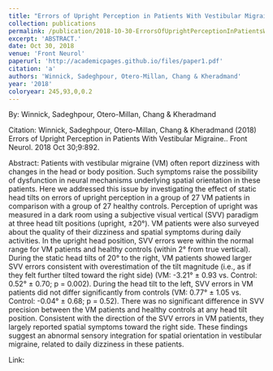 ```yaml
---
title: "Errors of Upright Perception in Patients With Vestibular Migraine."
collection: publications
permalink: /publication/2018-10-30-ErrorsOfUprightPerceptionInPatientsWithVestibularMigraine_
excerpt: 'ABSTRACT.'
date: Oct 30, 2018
venue: 'Front Neurol'
paperurl: 'http://academicpages.github.io/files/paper1.pdf'
citation: 'a'
authors: 'Winnick, Sadeghpour, Otero-Millan, Chang & Kheradmand'
year: '2018'
coloryear: 245,93,0,0.2
---
```


By: Winnick, Sadeghpour, Otero-Millan, Chang & Kheradmand

Citation: Winnick, Sadeghpour, Otero-Millan, Chang & Kheradmand (2018) Errors of Upright Perception in Patients With Vestibular Migraine.. Front Neurol. 2018 Oct 30;9:892. 

Abstract: Patients with vestibular migraine (VM) often report dizziness with changes in the head or body position. Such symptoms raise the possibility of dysfunction in neural mechanisms underlying spatial orientation in these patients. Here we addressed this issue by investigating the effect of static head tilts on errors of upright perception in a group of 27 VM patients in comparison with a group of 27 healthy controls. Perception of upright was measured in a dark room using a subjective visual vertical (SVV) paradigm at three head tilt positions (upright, ±20°). VM patients were also surveyed about the quality of their dizziness and spatial symptoms during daily activities. In the upright head position, SVV errors were within the normal range for VM patients and healthy controls (within 2° from true vertical). During the static head tilts of 20° to the right, VM patients showed larger SVV errors consistent with overestimation of the tilt magnitude (i.e., as if they felt further tilted toward the right side) (VM: -3.21° ± 0.93 vs. Control: 0.52° ± 0.70; p = 0.002). During the head tilt to the left, SVV errors in VM patients did not differ significantly from controls (VM: 0.77° ± 1.05 vs. Control: -0.04° ± 0.68; p = 0.52). There was no significant difference in SVV precision between the VM patients and healthy controls at any head tilt position. Consistent with the direction of the SVV errors in VM patients, they largely reported spatial symptoms toward the right side. These findings suggest an abnormal sensory integration for spatial orientation in vestibular migraine, related to daily dizziness in these patients.

Link: 

